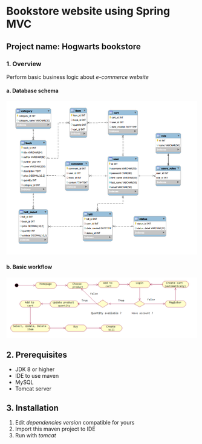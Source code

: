 # Bookstore website using Spring MVC 

## Project name: Hogwarts bookstore

### 1. Overview
Perform basic business logic about _e-commerce website_
#### a. Database schema

![Shema](schema.png)

#### b. Basic workflow
![Workflow](workflow.png)

## 2. Prerequisites
* JDK 8 or higher
* IDE to use maven
* MySQL
* Tomcat server 

## 3. Installation

1. Edit _dependencies version_ compatible for yours
2. Import this maven project to IDE
3. Run with _tomcat_
